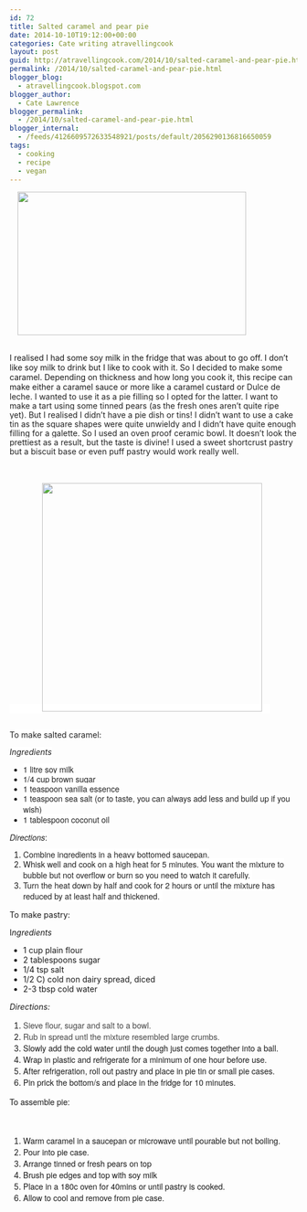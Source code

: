 ```yaml
---
id: 72
title: Salted caramel and pear pie
date: 2014-10-10T19:12:00+00:00
categories: Cate writing atravellingcook
layout: post
guid: http://atravellingcook.com/2014/10/salted-caramel-and-pear-pie.html
permalink: /2014/10/salted-caramel-and-pear-pie.html
blogger_blog:
  - atravellingcook.blogspot.com
blogger_author:
  - Cate Lawrence
blogger_permalink:
  - /2014/10/salted-caramel-and-pear-pie.html
blogger_internal:
  - /feeds/4126609572633548921/posts/default/2056290136816650059
tags:
  - cooking
  - recipe
  - vegan
---
```

<a style="margin-left: 1em; margin-right: 1em; text-align: center;" href="http://1.bp.blogspot.com/-BuKlJiJyCGQ/VDghIQoEb9I/AAAAAAAAJrA/PvRM7VwC8G0/s1600/15474108296_3868ba824f_b.jpg"><img class=" aligncenter" src="http://1.bp.blogspot.com/-BuKlJiJyCGQ/VDghIQoEb9I/AAAAAAAAJrA/PvRM7VwC8G0/s1600/15474108296_3868ba824f_b.jpg" alt="" width="400" height="251" border="0" /></a>
  
<br /> I realised I had some soy milk in the fridge that was about to go off. I don&#8217;t like soy milk to drink but I like to cook with it. So I decided to make some caramel. Depending on thickness and how long you cook it, this recipe can make either a caramel sauce or more like a caramel custard or <span style="background-color: white; color: #222222; line-height: 16.1200008392334px;">Dulce de leche. I wanted to use it as a pie filling so I opted for the latter. I want to make a tart using some tinned pears (as the fresh ones aren&#8217;t quite ripe yet). But I realised I didn&#8217;t have a pie dish or tins! I didn&#8217;t want to use a cake tin as the square shapes were quite unwieldy and I didn&#8217;t have quite enough filling for a galette. So I used an oven proof ceramic bowl. It doesn&#8217;t look the prettiest as a result, but the taste is divine! I used a sweet shortcrust pastry but a biscuit base or even puff pastry would work really well.
  
<span style="background-color: white; color: #222222; line-height: 16.1200008392334px;"><br /> <span style="background-color: white; color: #222222; line-height: 16.1200008392334px;"><br />            <a style="margin-left: 1em; margin-right: 1em; text-align: center;" href="http://4.bp.blogspot.com/-a7rI1wdFTaU/VDfWj_lrF1I/AAAAAAAAJqw/5yESR8S_gaY/s1600/15308831137_068bd86155_o.jpg"><img class=" aligncenter" src="http://4.bp.blogspot.com/-a7rI1wdFTaU/VDfWj_lrF1I/AAAAAAAAJqw/5yESR8S_gaY/s1600/15308831137_068bd86155_o.jpg" alt="" width="385" height="400" border="0" /></a>
  
<span style="background-color: white; color: #222222; line-height: 16.1200008392334px;"><br /> <span style="background-color: white; color: #222222; line-height: 16.1200008392334px;">To make salted caramel:
  
<span style="background-color: white; color: #222222; line-height: 16.1200008392334px;"><i>Ingredients</i>

  * <span style="background-color: white; color: #222222; font-family: 'Helvetica Neue', Arial, Helvetica, sans-serif; line-height: 16.1200008392334px;">1 litre soy milk
  * <span style="background-color: white; color: #222222; font-family: 'Helvetica Neue', Arial, Helvetica, sans-serif; line-height: 16.1200008392334px;">1/4 cup brown sugar
  * <span style="background-color: white; color: #222222; font-family: 'Helvetica Neue', Arial, Helvetica, sans-serif; line-height: 16.1200008392334px;">1 teaspoon vanilla essence
  * <span style="background-color: white; color: #222222; font-family: 'Helvetica Neue', Arial, Helvetica, sans-serif; line-height: 16.1200008392334px;">1 teaspoon sea salt (or to taste, you can always add less and build up if you wish)
  * <span style="background-color: white; color: #222222; font-family: 'Helvetica Neue', Arial, Helvetica, sans-serif; line-height: 16.1200008392334px;">1 tablespoon coconut oil

<span style="color: #222222; font-family: Helvetica Neue, Arial, Helvetica, sans-serif;"><span style="background-color: white; line-height: 16.1200008392334px;"><i>Directions</i>:

  1. <span style="background-color: white; color: #222222; font-family: 'Helvetica Neue', Arial, Helvetica, sans-serif; line-height: 16.1200008392334px;">Combine ingredients in a heavy bottomed saucepan.
  2. <span style="background-color: white; color: #222222; font-family: 'Helvetica Neue', Arial, Helvetica, sans-serif; line-height: 16.1200008392334px;">Whisk well and cook on a high heat for 5 minutes. You want the mixture to bubble but not overflow or burn so you need to watch it carefully. 
  3. <span style="background-color: white; color: #222222; font-family: 'Helvetica Neue', Arial, Helvetica, sans-serif; line-height: 16.1200008392334px;">Turn the heat down by half and cook for 2 hours or until the mixture has reduced by at least half and thickened. 

To make pastry:
  
I<i>ngredients</i>

  * 1 cup plain flour
  * 2 tablespoons sugar
  * 1/4 tsp salt
  * 1/2 C) cold non dairy spread, diced
  * 2-3 tbsp cold water

_Directions:_


  <ol>
    <li>
      <span style="color: #454545; font-family: 'Helvetica Neue', Arial, Helvetica, sans-serif;">Sieve flour, sugar and salt to a bowl. 
    </li>
    <li>
      <span style="color: #454545; font-family: 'Helvetica Neue', Arial, Helvetica, sans-serif;">Rub in spread untl the mixture resembled large crumbs.
    </li>
    <li>
      <span style="font-family: 'Helvetica Neue', Arial, Helvetica, sans-serif;">Slowly add the cold water until the dough just comes together into a ball. 
    </li>
    <li>
      <span style="font-family: 'Helvetica Neue', Arial, Helvetica, sans-serif;">Wrap in plastic and refrigerate for a minimum of one hour before use.
    </li>
    <li>
      <span style="font-family: 'Helvetica Neue', Arial, Helvetica, sans-serif;">After refrigeration, roll out pastry and place in pie tin or small pie cases. 
    </li>
    <li>
      <span style="font-family: 'Helvetica Neue', Arial, Helvetica, sans-serif;">Pin prick the bottom/s and place in the fridge for 10 minutes.
    </li>
  </ol>



  <span style="font-family: 'Helvetica Neue', Arial, Helvetica, sans-serif;">To assemble pie:



  <span style="font-family: 'Helvetica Neue', Arial, Helvetica, sans-serif;"> 



  <ol>
    <li>
      <span style="font-family: 'Helvetica Neue', Arial, Helvetica, sans-serif;">Warm caramel in a saucepan or microwave until pourable but not boiling.
    </li>
    <li>
      <span style="font-family: 'Helvetica Neue', Arial, Helvetica, sans-serif;">Pour into pie case.
    </li>
    <li>
      <span style="font-family: 'Helvetica Neue', Arial, Helvetica, sans-serif;">Arrange tinned or fresh pears on top
    </li>
    <li>
      <span style="font-family: 'Helvetica Neue', Arial, Helvetica, sans-serif;">Brush pie edges and top with soy milk
    </li>
    <li>
      <span style="font-family: 'Helvetica Neue', Arial, Helvetica, sans-serif;">Place in a 180c oven for 40mins or until pastry is cooked. 
    </li>
    <li>
      <span style="font-family: 'Helvetica Neue', Arial, Helvetica, sans-serif;">Allow to cool and remove from pie case.
    </li>
  </ol>



  <span style="font-family: 'Helvetica Neue', Arial, Helvetica, sans-serif;"> 



  <span style="font-family: Roboto, Univers, Arial, Helvetica, sans-serif; font-size: 16px; margin: 0px; padding: 0px;"> 
